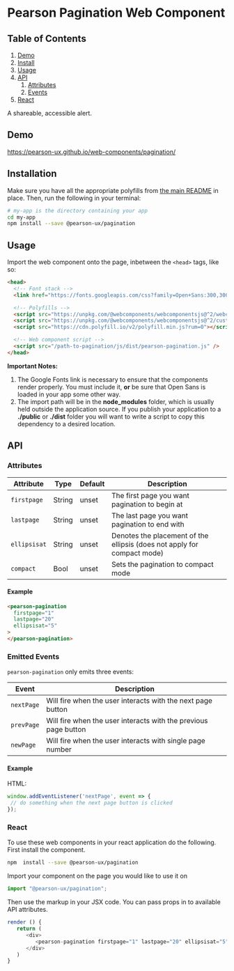 
# Pearson Pagination Web Component

## Table of Contents

1. [Demo](#demo)
2. [Install](#install)
3. [Usage](#usage)
4. [API](#api)
   1. [Attributes](#api-attributes)
   2. [Events](#api-events)
5. [React](#react)


A shareable, accessible alert.

<a name="demo"></a>

## Demo

https://pearson-ux.github.io/web-components/pagination/

<a name="install"></a>

## Installation

Make sure you have all the appropriate polyfills from [the main README](https://github.com/pearson-ux/web-components/blob/master/README.md) in place. Then, run the following in your terminal:

```bash
# my-app is the directory containing your app
cd my-app
npm install --save @pearson-ux/pagination
```

<a name="usage"></a>

## Usage

Import the web component onto the page, inbetween the `<head>` tags, like so:

``` html
<head>
  <!-- Font stack -->
  <link href="https://fonts.googleapis.com/css?family=Open+Sans:300,300i,400,400i,600,600i" rel="stylesheet">

  <!-- Polyfills -->
  <script src="https://unpkg.com/@webcomponents/webcomponentsjs@^2/webcomponents-loader.js"></script>
  <script src="https://unpkg.com/@webcomponents/webcomponentsjs@^2/custom-elements-es5-adapter.js"></script>
  <script src="https://cdn.polyfill.io/v2/polyfill.min.js?rum=0"></script>

  <!-- Web component script -->
  <script src="/path-to-pagination/js/dist/pearson-pagination.js" />
</head>
```


**Important Notes:**
1. The Google Fonts link is necessary to ensure that the components render properly. You must include it, **or** be sure that Open Sans is loaded in your app some other way.
2. The import path will be in the **node_modules** folder, which is usually held outside the application source. If you publish your application to a **./public** or **./dist** folder you will want to write a script to copy this dependency to a desired location.


<a name="api"></a>

## API

<a name="api-attributes"></a>

### Attributes


| Attribute    | Type    | Default | Description                                                                                                  |
| ------------ | ------- | ------- | ------------------------------------------------------------------------------------------------------------ |
| `firstpage`      | String  | unset   | The first page you want pagination to begin at                                        |
| `lastpage` | String  | unset   | The last page you want pagination to end with                              |
| `ellipsisat`       | String  | unset   | Denotes the placement of the ellipsis (does not apply for compact mode)| String  | unset   | Unique ID of the element that will receive focus after the alert is dismissed.
| `compact` | Bool  | unset   | Sets the pagination to compact mode

<a name="api-attributes-example"></a>

#### Example


```html
<pearson-pagination
  firstpage="1"
  lastpage="20"
  ellipsisat="5"
>
</pearson-pagination>
```

<a name="api-events"></a>

### Emitted Events

`pearson-pagination` only emits three events:

| Event     | Description                                              |
| --------- | -------------------------------------------------------- |
| `nextPage` | Will fire when the user interacts with the next page button |
| `prevPage` | Will fire when the user interacts with the previous page button |
| `newPage` | Will fire when the user interacts with single page number|

<a name="api-events-example"></a>

#### Example

HTML:

```js
window.addEventListener('nextPage', event => {
 // do something when the next page button is clicked
});
 ```
<a name="react"></a>

### React
To use these web components in your react application do the following.
First install the component.

```bash
npm  install --save @pearson-ux/pagination
```

Import your component on the page you would like to use it on

```js
import "@pearson-ux/pagination";
```
Then use the markup in your JSX code.  You can pass props in to available API attributes.

```js
render () {
   return (
      <div>
         <pearson-pagination firstpage="1" lastpage="20" ellipsisat="5"></pearson-pagination>
      </div>
   )
}
```
